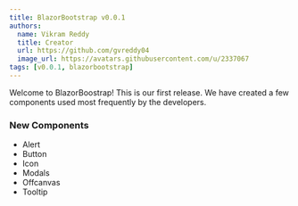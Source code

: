 ```yaml
---
title: BlazorBootstrap v0.0.1
authors:
  name: Vikram Reddy
  title: Creator
  url: https://github.com/gvreddy04
  image_url: https://avatars.githubusercontent.com/u/2337067
tags: [v0.0.1, blazorbootstrap]
---
```


Welcome to BlazorBoostrap! This is our first release. We have created a few components used most frequently by the developers.

<!--truncate-->

### New Components

- Alert
- Button
- Icon
- Modals
- Offcanvas
- Tooltip
